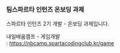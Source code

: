 ### 팀스파르타 인턴즈 온보딩 과제

스파르타 인턴즈 2기 개발 - 온보딩 과제입니다.

내일배움캠프 - 게임개발
<br>
: https://nbcamp.spartacodingclub.kr/game
